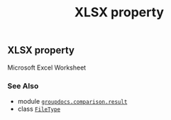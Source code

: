 ﻿---
title: XLSX property
second_title: GroupDocs.Comparison for Python via .NET API References
description: 
type: docs
url: /python-net/groupdocs.comparison.result/filetype/xlsx/
is_root: false
weight: 1520
---

## XLSX property


Microsoft Excel Worksheet

### See Also
* module [`groupdocs.comparison.result`](../../)
* class [`FileType`](/comparison/python-net/groupdocs.comparison.result/filetype)
